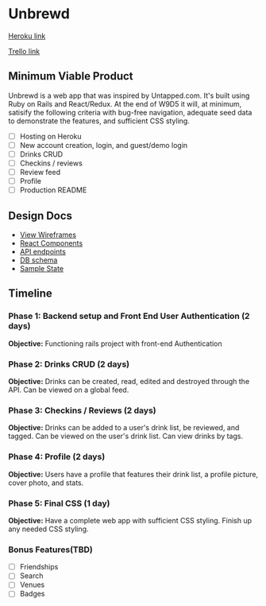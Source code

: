 # Unbrewd

[Heroku link](www.unbrewd.us)

[Trello link](https://trello.com/b/idvY8Nb8/unbrewd)

## Minimum Viable Product

Unbrewd is a web app that was inspired by Untapped.com. It's built using
Ruby on Rails and React/Redux. At the end of W9D5 it will, at minimum,
satisify the following criteria with bug-free navigation, adequate seed data
to demonstrate the features, and sufficient CSS styling.

- [ ] Hosting on Heroku
- [ ] New account creation, login, and guest/demo login
- [ ] Drinks CRUD
- [ ] Checkins / reviews
- [ ] Review feed
- [ ] Profile
- [ ] Production README

## Design Docs
* [View Wireframes](wireframes)
* [React Components](component-hierarchy.md)
* [API endpoints](api-endpoints.md)
* [DB schema](schema.md)
* [Sample State](sample-state.md)

## Timeline

### Phase 1: Backend setup and Front End User Authentication (2 days)

**Objective:** Functioning rails project with front-end Authentication

### Phase 2: Drinks CRUD (2 days)

**Objective:** Drinks can be created, read, edited and destroyed through
the API. Can be viewed on a global feed.

### Phase 3: Checkins / Reviews (2 days)

**Objective:** Drinks can be added to a user's drink list, be reviewed, and tagged.
Can be viewed on the user's drink list. Can view drinks by tags.

### Phase 4: Profile (2 days)

**Objective:** Users have a profile that features their drink list, a
profile picture, cover photo, and stats.

### Phase 5: Final CSS (1 day)

**Objective:** Have a complete web app with sufficient CSS styling. Finish
up any needed CSS styling.

### Bonus Features(TBD)
- [ ] Friendships
- [ ] Search
- [ ] Venues
- [ ] Badges
